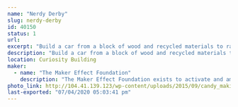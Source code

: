 ```yaml
---
name: "Nerdy Derby"
slug: nerdy-derby
id: 40150
status: 1
url: 
excerpt: "Build a car from a block of wood and recycled materials to race down our custom made track!"
description: "Build a car from a block of wood and recycled materials to race down our custom made track!"
location: Curiosity Building
maker:
  - name: "The Maker Effect Foundation"
    description: "The Maker Effect Foundation exists to activate and amplify the efforts of makers as they learn, build and work together in their communities. Our efforts include research, publication, community organization, event production, and startup advisement. The foundation’s community organization and startup efforts are focused on Central Florida, however our research and publication efforts are not limited in scope. The Maker Effect Foundation is a 501(c)(3) public charity. "
photo_link: http://104.41.139.123/wp-content/uploads/2015/09/candy_making_buttons_at_makerfx-1024x1024.jpg
last-exported: "07/04/2020 05:03:41 pm"
---
```

